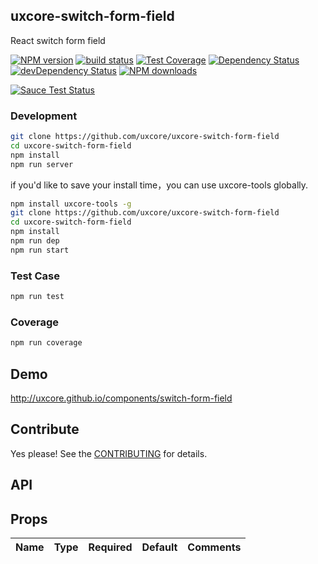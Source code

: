 ## uxcore-switch-form-field

React switch form field

[![NPM version][npm-image]][npm-url]
[![build status][travis-image]][travis-url]
[![Test Coverage][coveralls-image]][coveralls-url]
[![Dependency Status][dep-image]][dep-url]
[![devDependency Status][devdep-image]][devdep-url] 
[![NPM downloads][downloads-image]][npm-url]

[![Sauce Test Status][sauce-image]][sauce-url]

[npm-image]: http://img.shields.io/npm/v/uxcore-switch-form-field.svg?style=flat-square
[npm-url]: http://npmjs.org/package/uxcore-switch-form-field
[travis-image]: https://img.shields.io/travis/uxcore/uxcore-switch-form-field.svg?style=flat-square
[travis-url]: https://travis-ci.org/uxcore/uxcore-switch-form-field
[coveralls-image]: https://img.shields.io/coveralls/uxcore/uxcore-switch-form-field.svg?style=flat-square
[coveralls-url]: https://coveralls.io/r/uxcore/uxcore-switch-form-field?branch=master
[dep-image]: http://img.shields.io/david/uxcore/uxcore-switch-form-field.svg?style=flat-square
[dep-url]: https://david-dm.org/uxcore/uxcore-switch-form-field
[devdep-image]: http://img.shields.io/david/dev/uxcore/uxcore-switch-form-field.svg?style=flat-square
[devdep-url]: https://david-dm.org/uxcore/uxcore-switch-form-field#info=devDependencies
[downloads-image]: https://img.shields.io/npm/dm/uxcore-switch-form-field.svg
[sauce-image]: https://saucelabs.com/browser-matrix/uxcore-switch-form-field.svg
[sauce-url]: https://saucelabs.com/u/uxcore-switch-form-field


### Development

```sh
git clone https://github.com/uxcore/uxcore-switch-form-field
cd uxcore-switch-form-field
npm install
npm run server
```

if you'd like to save your install time，you can use uxcore-tools globally.

```sh
npm install uxcore-tools -g
git clone https://github.com/uxcore/uxcore-switch-form-field
cd uxcore-switch-form-field
npm install
npm run dep
npm run start
```

### Test Case

```sh
npm run test
```

### Coverage

```sh
npm run coverage
```

## Demo

http://uxcore.github.io/components/switch-form-field

## Contribute

Yes please! See the [CONTRIBUTING](https://github.com/uxcore/uxcore/blob/master/CONTRIBUTING.md) for details.

## API

## Props

| Name | Type | Required | Default | Comments |
|---|---|---|---|---|

